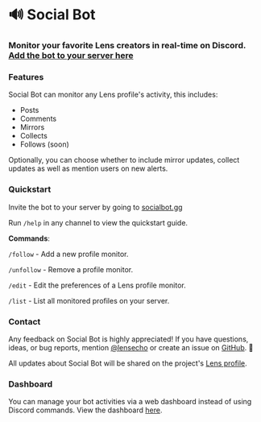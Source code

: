 # 🔊 Social Bot

### Monitor your favorite Lens creators in real-time on Discord. [**Add the bot to your server here**](https://socialbot.gg)

### Features

Social Bot can monitor any Lens profile's activity, this includes:

* Posts
* Comments
* Mirrors
* Collects
* Follows (soon)

Optionally, you can choose whether to include mirror updates, collect updates as well as mention users on new alerts.

### Quickstart

Invite the bot to your server by going to [socialbot.gg](https://socialbot.gg/)

Run `/help` in any channel to view the quickstart guide.

**Commands**:

`/follow` - Add a new profile monitor.

`/unfollow` - Remove a profile monitor.

`/edit` - Edit the preferences of a Lens profile monitor.

`/list` - List all monitored profiles on your server.

### Contact

Any feedback on Social Bot is highly appreciated! If you have questions, ideas, or bug reports, mention [@lensecho](https://lensvert.xyz/u/lensecho) or create an issue on [GitHub](https://github.com/benbaessler/socialbot/issues). 💜

All updates about Social Bot will be shared on the project's [Lens profile](https://share.lens.xyz/u/lensecho.lens).

### Dashboard

You can manage your bot activities via a web dashboard instead of using Discord commands. View the dashboard [here](https://dashboard.socialbot.gg).



##
